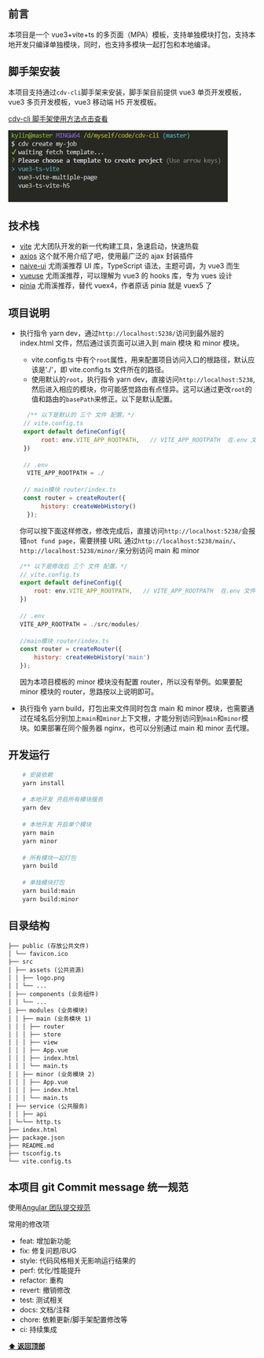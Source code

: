 ## 前言

本项目是一个 vue3+vite+ts 的多页面（MPA）模板，支持单独模块打包，支持本地开发只编译单独模块，同时，也支持多模块一起打包和本地编译。

## 脚手架安装

本项目支持通过`cdv-cli`脚手架来安装，脚手架目前提供 vue3 单页开发模板，vue3 多页开发模板，vue3 移动端 H5 开发模板。

[cdv-cli 脚手架使用方法点击查看](https://github.com/ruanlin-kylin/cdv-cli)

![image](./src/assets/cdv1.png)

## 技术栈

- [vite](https://cn.vitejs.dev/) 尤大团队开发的新一代构建工具，急速启动，快速热载
- [axios](https://www.kancloud.cn/yunye/axios/234845) 这个就不用介绍了吧，使用最广泛的 ajax 封装插件
- [naive-ui](https://www.naiveui.com/zh-CN/dark/docs/introduction) 尤雨溪推荐 UI 库，TypeScript 语法，主题可调，为 vue3 而生
- [vueuse](https://vueuse.org/) 尤雨溪推荐，可以理解为 vue3 的 hooks 库，专为 vues 设计
- [pinia](https://pinia.vuejs.org/) 尤雨溪推荐，替代 vuex4，作者原话 pinia 就是 vuex5 了

## 项目说明

- 执行指令 yarn dev，通过`http://localhost:5238/`访问到最外层的 index.html 文件，然后通过该页面可以进入到 main 模块 和 minor 模块。

  - vite.config.ts 中有个`root`属性，用来配置项目访问入口的根路径，默认应该是'./'，即 vite.config.ts 文件所在的路径。
  - 使用默认的`root`，执行指令 yarn dev，直接访问`http://localhost:5238`,然后进入相应的模块，你可能感觉路由有点怪异。这可以通过更改`root`的值和路由的`basePath`来修正。以下是默认配置。

  ```javascript
    /** 以下是默认的 三个 文件 配置。*/
   // vite.config.ts
   export default defineConfig({
        root: env.VITE_APP_ROOTPATH,   // VITE_APP_ROOTPATH  在.env 文件中设置
   })

   // .env
    VITE_APP_ROOTPATH = ./

   // main模块 router/index.ts
   const router = createRouter({
        history: createWebHistory()
    });

  ```

  你可以按下面这样修改，修改完成后，直接访问`http://localhost:5238/`会报错`not fund page`，需要拼接 URL 通过`http://localhost:5238/main/`、`http://localhost:5238/minor/`来分别访问 main 和 minor

  ```javascript
  /** 以下是修改后 三个 文件 配置。*/
  // vite.config.ts
  export default defineConfig({
      root: env.VITE_APP_ROOTPATH,   // VITE_APP_ROOTPATH  在.env 文件中设置
  })

  // .env
  VITE_APP_ROOTPATH = ./src/modules/

  //main模块 router/index.ts
  const router = createRouter({
      history: createWebHistory('main')
  });

  ```

  因为本项目模板的 minor 模块没有配置 router，所以没有举例。如果要配 minor 模块的 router，思路按以上说明即可。

- 执行指令 yarn build，打包出来文件同时包含 main 和 minor 模块，也需要通过在域名后分别加上`main`和`minor`上下文根，才能分别访问到`main`和`minor`模块。如果部署在同个服务器 nginx，也可以分别通过 main 和 minor 去代理。

## 开发运行

```bash
    # 安装依赖
    yarn install

    # 本地开发 开启所有模块服务
    yarn dev

    # 本地开发 开启单个模块
    yarn main
    yarn minor

    # 所有模块一起打包
    yarn build

    # 单独模块打包
    yarn build:main
    yarn build:minor


```

## 目录结构

```
├── public (存放公共文件)
│ └── favicon.ico
├── src
│ ├── assets (公共资源)
│ │ ├── logo.png
│ │ └── ...
│ ├── components (业务组件)
│ │ └── ...
│ ├── modules (业务模块)
│ │ ├── main (业务模块 1)
│ │ │ ├── router
│ │ │ ├── store
│ │ │ ├── view
│ │ │ ├── App.vue
│ │ │ ├── index.html
│ │ │ └── main.ts
│ │ ├── minor (业务模块 2)
│ │ │ ├── App.vue
│ │ │ ├── index.html
│ │ │ └── main.ts
│ ├── service (公共服务)
│ │ ├── api
│ └─└── http.ts
├── index.html
├── package.json
├── README.md
├── tsconfig.ts
└── vite.config.ts
```

## 本项目 git Commit message 统一规范

使用[Angular 团队提交规范](https://github.com/angular/angular.js/blob/master/DEVELOPERS.md#-git-commit-guidelines)

常用的修改项

- feat: 增加新功能
- fix: 修复问题/BUG
- style: 代码风格相关无影响运行结果的
- perf: 优化/性能提升
- refactor: 重构
- revert: 撤销修改
- test: 测试相关
- docs: 文档/注释
- chore: 依赖更新/脚手架配置修改等
- ci: 持续集成

**[⬆ 返回顶部](#技术栈)**
